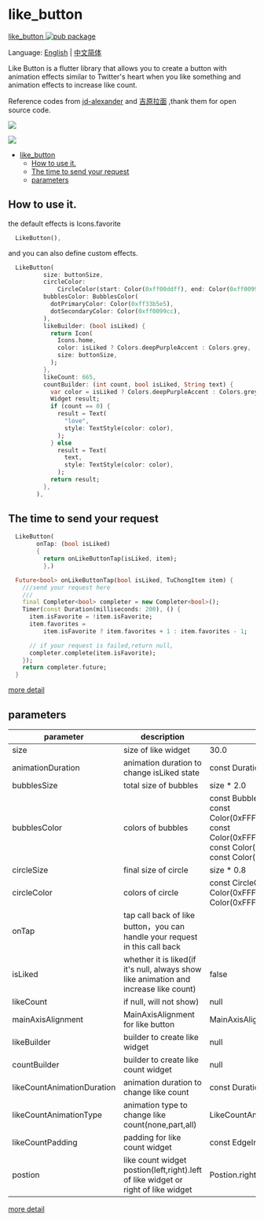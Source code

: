 # like_button

[like_button ![pub package](https://img.shields.io/pub/v/like_button.svg)](https://pub.dartlang.org/packages/like_button)

Language: [English](README.md) | [中文简体](README-ZH.md)

Like Button is a flutter library that allows you to create a button with animation effects similar to Twitter's heart when you like something and animation effects to increase like count.

Reference codes from [jd-alexander](https://github.com/jd-alexander/LikeButton) and [吉原拉面](https://github.com/yumi0629/FlutterUI/tree/master/lib/likebutton) ,thank them for open source code.


![](https://github.com/fluttercandies/Flutter_Candies/blob/master/gif/like_button/like_button.gif)

![](https://github.com/fluttercandies/Flutter_Candies/blob/master/gif/like_button/photo_view.gif)

- [like_button](#likebutton)
  - [How to use it.](#How-to-use-it)
  - [The time to send your request](#The-time-to-send-your-request)
  - [parameters](#parameters)

##  How to use it.

the default effects is Icons.favorite
```dart
  LikeButton(),
```

and you can also define custom effects.
```dart
  LikeButton(
          size: buttonSize,
          circleColor:
              CircleColor(start: Color(0xff00ddff), end: Color(0xff0099cc)),
          bubblesColor: BubblesColor(
            dotPrimaryColor: Color(0xff33b5e5),
            dotSecondaryColor: Color(0xff0099cc),
          ),
          likeBuilder: (bool isLiked) {
            return Icon(
              Icons.home,
              color: isLiked ? Colors.deepPurpleAccent : Colors.grey,
              size: buttonSize,
            );
          },
          likeCount: 665,
          countBuilder: (int count, bool isLiked, String text) {
            var color = isLiked ? Colors.deepPurpleAccent : Colors.grey;
            Widget result;
            if (count == 0) {
              result = Text(
                "love",
                style: TextStyle(color: color),
              );
            } else
              result = Text(
                text,
                style: TextStyle(color: color),
              );
            return result;
          },
        ),
```

## The time to send your request
```dart
  LikeButton(
        onTap: (bool isLiked) 
        {
          return onLikeButtonTap(isLiked, item);
          },)
```

```dart
  Future<bool> onLikeButtonTap(bool isLiked, TuChongItem item) {
    ///send your request here
    ///
    final Completer<bool> completer = new Completer<bool>();
    Timer(const Duration(milliseconds: 200), () {
      item.isFavorite = !item.isFavorite;
      item.favorites =
          item.isFavorite ? item.favorites + 1 : item.favorites - 1;

      // if your request is failed,return null,
      completer.complete(item.isFavorite);
    });
    return completer.future;
  }
```
[more detail](https://github.com/fluttercandies/like_button/blob/master/example/lib/photo_view_demo.dart)


## parameters
| parameter                  | description                                                                           | default                                                                                                                                                                               |
| -------------------------- | ------------------------------------------------------------------------------------- | ------------------------------------------------------------------------------------------------------------------------------------------------------------------------------------- |
| size                       | size of like widget                                                                   | 30.0                                                                                                                                                                                  |
| animationDuration          | animation duration to change isLiked state                                            | const Duration(milliseconds: 1000)                                                                                                                                                    |
| bubblesSize                | total size of bubbles                                                                 | size * 2.0                                                                                                                                                                            |
| bubblesColor               | colors of bubbles                                                                     | const BubblesColor(dotPrimaryColor: const Color(0xFFFFC107),dotSecondaryColor: const Color(0xFFFF9800),dotThirdColor: const Color(0xFFFF5722),dotLastColor: const Color(0xFFF44336),) |
| circleSize                 | final size of circle                                                                  | size * 0.8                                                                                                                                                                            |
| circleColor                | colors of circle                                                                      | const CircleColor(start: const Color(0xFFFF5722), end: const Color(0xFFFFC107)                                                                                                        |
| onTap                      | tap call back of like button，you can handle your request in this call back           |                                                                                                                                                                                       |
| isLiked                    | whether it is liked(if it's null, always show like animation and increase like count) | false                                                                                                                                                                                 |
| likeCount                  | if null, will not show)                                                               | null                                                                                                                                                                                  |
| mainAxisAlignment          | MainAxisAlignment for like button                                                     | MainAxisAlignment.center                                                                                                                                                              |
| likeBuilder                | builder to create like widget                                                         | null                                                                                                                                                                                  |
| countBuilder               | builder to create like count widget                                                   | null                                                                                                                                                                                  |
| likeCountAnimationDuration | animation duration to change like count                                               | const Duration(milliseconds: 500)                                                                                                                                                     |
| likeCountAnimationType     | animation type to change like count(none,part,all)                                    | LikeCountAnimationType.part                                                                                                                                                           |
| likeCountPadding           | padding for like count widget                                                         | const EdgeInsets.only(left: 3.0)                                                                                                                                                      |
| postion                    | like count widget postion(left,right).left of like widget or right of like widget     | Postion.right                                                                                                                                                                         |

[more detail](https://github.com/fluttercandies/like_button/tree/master/example/lib)
